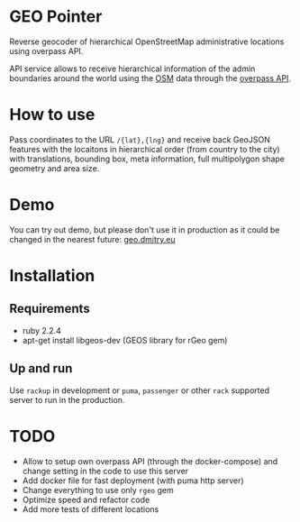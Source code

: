 # GEO Pointer

Reverse geocoder of hierarchical OpenStreetMap administrative locations using overpass API.

API service allows to receive hierarchical information of the admin boundaries around the world using the [OSM](http://www.openstreetmap.com/) data through the [overpass API](http://wiki.openstreetmap.org/wiki/Overpass_API).

# How to use

Pass coordinates to the URL `/{lat},{lng}` and receive back GeoJSON features with the locaitons in hierarchical order (from country to the city) with translations, bounding box, meta information, full multipolygon shape geometry and area size.

# Demo

You can try out demo, but please don't use it in production as it could be changed in the nearest future:
[geo.dmitry.eu](http://geo.dmitry.eu/)

# Installation

## Requirements

- ruby 2.2.4
- apt-get install libgeos-dev (GEOS library for rGeo gem)

## Up and run

Use `rackup` in development or `puma`, `passenger` or other `rack` supported server to run in the production.

# TODO

- Allow to setup own overpass API (through the docker-compose) and change setting in the code to use this server
- Add docker file for fast deployment (with puma http server)
- Change everything to use only `rgeo` gem
- Optimize speed and refactor code
- Add more tests of different locations
